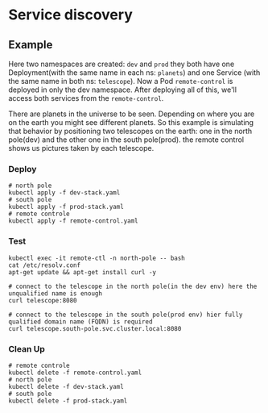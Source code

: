 # Service discovery

## Example

Here two namespaces are created: `dev` and `prod` they both have one Deployment(with the same name in each ns: `planets`) and one Service (with the same name in both ns: `telescope`). Now a Pod `remote-control` is deployed in only the dev namespace. After deploying all of this, we'll access both services from the `remote-control`.

There are planets in the universe to be seen. Depending on where you are on the earth you might see different planets. So this example is simulating that behavior by positioning two telescopes on the earth: one in the north pole(dev) and the other one in the south pole(prod). the remote control shows us pictures taken by each telescope.

### Deploy

```shell
# north pole
kubectl apply -f dev-stack.yaml
# south pole
kubectl apply -f prod-stack.yaml
# remote controle
kubectl apply -f remote-control.yaml
```

### Test

```shell
kubectl exec -it remote-ctl -n north-pole -- bash
cat /etc/resolv.conf
apt-get update && apt-get install curl -y

# connect to the telescope in the north pole(in the dev env) here the unqualified name is enough
curl telescope:8080

# connect to the telescope in the south pole(prod env) hier fully qualified domain name (FQDN) is required
curl telescope.south-pole.svc.cluster.local:8080

```

### Clean Up

```shell
# remote controle
kubectl delete -f remote-control.yaml
# north pole
kubectl delete -f dev-stack.yaml
# south pole
kubectl delete -f prod-stack.yaml
```
